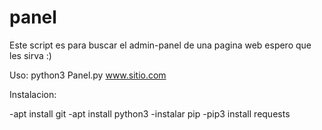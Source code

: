 # panel

Este script es para buscar el admin-panel de una pagina web espero que les sirva :)

Uso: python3 Panel.py www.sitio.com

Instalacion:

-apt install git
-apt install python3 
-instalar pip 
-pip3 install requests
